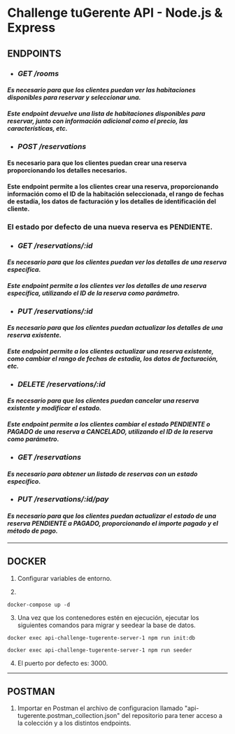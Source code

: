# Challenge tuGerente API - Node.js & Express

## ENDPOINTS

* ### ***GET /rooms***
#### _Es necesario para que los clientes puedan ver las habitaciones disponibles para reservar y seleccionar una._
#### _*Este endpoint devuelve una lista de habitaciones disponibles para reservar, junto con información adicional como el precio, las características, etc.*_

* ### ***POST /reservations***
#### Es necesario para que los clientes puedan crear una reserva proporcionando los detalles necesarios.
#### Este endpoint permite a los clientes crear una reserva, proporcionando información como el ID de la habitación seleccionada, el rango de fechas de estadía, los datos de facturación y los detalles de identificación del cliente. 
### El estado por defecto de una nueva reserva es PENDIENTE.


* ### ***GET /reservations/:id***
#### _Es necesario para que los clientes puedan ver los detalles de una reserva específica._
#### _Este endpoint permite a los clientes ver los detalles de una reserva específica, utilizando el ID de la reserva como parámetro._

* ### ***PUT /reservations/:id***
#### _Es necesario para que los clientes puedan actualizar los detalles de una reserva existente._
#### _Este endpoint permite a los clientes actualizar una reserva existente, como cambiar el rango de fechas de estadía, los datos de facturación, etc._


* ### ***DELETE /reservations/:id***
#### _Es necesario para que los clientes puedan cancelar una reserva existente y modificar el estado._
#### _Este endpoint permite a los clientes cambiar el estado PENDIENTE o PAGADO de una reserva a CANCELADO, utilizando el ID de la reserva como parámetro._


* ### ***GET /reservations***
#### _Es necesario para obtener un listado de reservas con un estado específico._


* ### ***PUT /reservations/:id/pay***
#### _Es necesario para que los clientes puedan actualizar el estado de una reserva PENDIENTE a PAGADO, proporcionando el importe pagado y el método de pago._

---

## DOCKER

1. Configurar variables de entorno.

2. 

```
docker-compose up -d
```

3. Una vez que los contenedores estén en ejecución, ejecutar los siguientes comandos para migrar y seedear la base de datos.

```
docker exec api-challenge-tugerente-server-1 npm run init:db  
```

```
docker exec api-challenge-tugerente-server-1 npm run seeder 
```

4. El puerto por defecto es: 3000.

---

## POSTMAN

1. Importar en Postman el archivo de configuracion llamado "api-tugerente.postman_collection.json" del repositorio para tener acceso a la colección y a los distintos endpoints.



